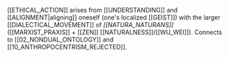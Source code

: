 [[ETHICAL_ACTION]] arises from [[UNDERSTANDING]] and [[ALIGNMENT|aligning]] oneself (one's localized [[GEIST]]) with the larger [[DIALECTICAL_MOVEMENT]] of _[[NATURA_NATURANS]]_ ([[MARXIST_PRAXIS]] + [[ZEN]] [[NATURALNESS]]/[[WU_WEI]]). Connects to [[02_NONDUAL_ONTOLOGY]] and [[10_ANTHROPOCENTRISM_REJECTED]].